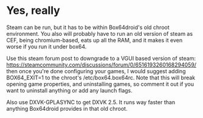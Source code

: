 # Yes, really

Steam can be run, but it has to be within Box64droid's old chroot environment.
You also will probably have to run an old version of steam as CEF, being chromium-based, eats up all the RAM, and it makes it even worse if you run it under box64.

Use this steam forum post to downgrade to a VGUI based version of steam: https://steamcommunity.com/discussions/forum/0/6516193260168294059/
then once you're done configuring your games, I would suggest adding BOX64_EXIT=1 to the chroot's /etc/box64.box64rc.
Note that this will break opening game properties, and uninstalling games, so comment it out if you want to uninstall anything or add any launch flags.

Also use DXVK-GPLASYNC to get DXVK 2.5. It runs way faster than anything Box64droid provides in that old chroot.
